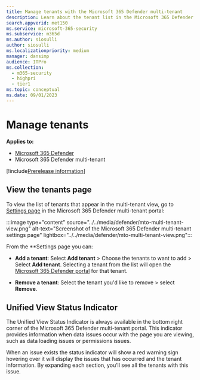 ```yaml
---
title: Manage tenants with the Microsoft 365 Defender multi-tenant 
description: Learn about the tenant list in the Microsoft 365 Defender multi-tenant Unified View
search.appverid: met150
ms.service: microsoft-365-security
ms.subservice: m365d
ms.author: siosulli
author: siosulli
ms.localizationpriority: medium
manager: dansimp
audience: ITPro
ms.collection: 
  - m365-security
  - highpri
  - tier1
ms.topic: conceptual
ms.date: 09/01/2023
---
```


# Manage tenants

**Applies to:**

- [Microsoft 365 Defender](https://go.microsoft.com/fwlink/?linkid=2118804)
- Microsoft 365 Defender multi-tenant

[!include[Prerelease information](../../includes/prerelease.md)]

## View the tenants page

To view the list of tenants that appear in the multi-tenant view, go to [Settings page](https://mto.security.microsoft.com/mtosettings) in the Microsoft 365 Defender multi-tenant portal:

   :::image type="content" source="../../media/defender/mto-multi-tenant-view.png" alt-text="Screenshot of the Microsoft 365 Defender multi-tenant settings page" lightbox="../../media/defender/mto-multi-tenant-view.png":::

From the **Settings page you can:

- **Add a tenant**: Select **Add tenant** > Choose the tenants to want to add > Select **Add tenant**. Selecting a tenant from the list will open the [Microsoft 365 Defender portal](https://security.microsoft.com) for that tenant.

- **Remove a tenant**: Select the tenant you'd like to remove > select **Remove**.

## Unified View Status Indicator

The Unified View Status Indicator is always available in the bottom right corner of the Microsoft 365 Defender multi-tenant portal. This indicator provides information when data issues occur with the page you are viewing, such as data loading issues or permissions issues.

When an issue exists the status indicator will show a red warning sign hovering over it will display the issues that has occurred and the tenant information. By expanding each section, you’ll see all the tenants with this issue.
